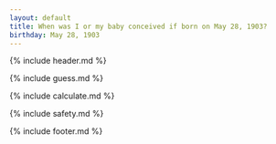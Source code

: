 ```yaml
---
layout: default
title: When was I or my baby conceived if born on May 28, 1903?
birthday: May 28, 1903
---
```


{% include header.md %}

{% include guess.md %}

{% include calculate.md %}

{% include safety.md %}

{% include footer.md %}



